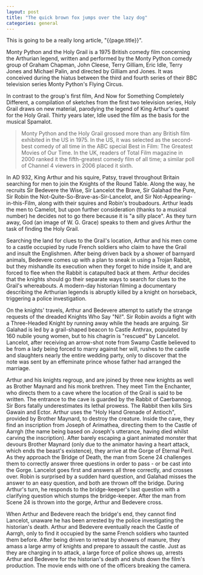 ```yaml
---
layout: post
title: "The quick brown fox jumps over the lazy dog"
categories: general
---
```

This is going to be a really long article, "{{page.title}}".

Monty Python and the Holy Grail is a 1975 British comedy film concerning the Arthurian legend, written and performed by the Monty Python comedy group of Graham Chapman, John Cleese, Terry Gilliam, Eric Idle, Terry Jones and Michael Palin, and directed by Gilliam and Jones. It was conceived during the hiatus between the third and fourth series of their BBC television series Monty Python's Flying Circus.

In contrast to the group's first film, And Now for Something Completely Different, a compilation of sketches from the first two television series, Holy Grail draws on new material, parodying the legend of King Arthur's quest for the Holy Grail. Thirty years later, Idle used the film as the basis for the musical Spamalot.

> Monty Python and the Holy Grail grossed more than any British film exhibited in the US in 1975. In the US, it was selected as the second-best comedy of all time in the ABC special Best in Film: The Greatest Movies of Our Time. In the UK, readers of Total Film magazine in 2000 ranked it the fifth-greatest comedy film of all time; a similar poll of Channel 4 viewers in 2006 placed it sixth.

In AD 932, King Arthur and his squire, Patsy, travel throughout Britain searching for men to join the Knights of the Round Table. Along the way, he recruits Sir Bedevere the Wise, Sir Lancelot the Brave, Sir Galahad the Pure, Sir Robin the Not-Quite-So-Brave-as-Sir-Lancelot, and Sir Not-Appearing-in-this-Film, along with their squires and Robin's troubadours. Arthur leads the men to Camelot, but upon further consideration (thanks to a musical number) he decides not to go there because it is "a silly place". As they turn away, God (an image of W. G. Grace) speaks to them and gives Arthur the task of finding the Holy Grail.

Searching the land for clues to the Grail's location, Arthur and his men come to a castle occupied by rude French soldiers who claim to have the Grail and insult the Englishmen. After being driven back by a shower of barnyard animals, Bedevere comes up with a plan to sneak in using a Trojan Rabbit, but they mishandle its execution when they forget to hide inside it, and are forced to flee when the Rabbit is catapulted back at them. Arthur decides that the knights should go their separate ways to search for clues to the Grail's whereabouts. A modern-day historian filming a documentary describing the Arthurian legends is abruptly killed by a knight on horseback, triggering a police investigation.

On the knights' travels, Arthur and Bedevere attempt to satisfy the strange requests of the dreaded Knights Who Say "Ni!". Sir Robin avoids a fight with a Three-Headed Knight by running away while the heads are arguing. Sir Galahad is led by a grail-shaped beacon to Castle Anthrax, populated by 160 nubile young women, but to his chagrin is "rescued" by Lancelot. Lancelot, after receiving an arrow-shot note from Swamp Castle believed to be from a lady being forced to marry against her will, rushes to the castle and slaughters nearly the entire wedding party, only to discover that the note was sent by an effeminate prince whose father had arranged the marriage.

Arthur and his knights regroup, and are joined by three new knights as well as Brother Maynard and his monk brethren. They meet Tim the Enchanter, who directs them to a cave where the location of the Grail is said to be written. The entrance to the cave is guarded by the Rabbit of Caerbannog. Sir Bors fatally underestimates its lethal prowess. The Rabbit then kills Sirs Gawain and Ector. Arthur uses the "Holy Hand Grenade of Antioch", provided by Brother Maynard, to destroy the creature. Inside the cave, they find an inscription from Joseph of Arimathea, directing them to the Castle of Aarrgh (the name being based on Joseph's utterance, having died whilst carving the inscription). After barely escaping a giant animated monster that devours Brother Maynard (only due to the animator having a heart attack, which ends the beast's existence), they arrive at the Gorge of Eternal Peril. As they approach the Bridge of Death, the man from Scene 24 challenges them to correctly answer three questions in order to pass - or be cast into the Gorge. Lancelot goes first and answers all three correctly, and crosses over. Robin is surprised by a sudden hard question, and Galahad misses the answer to an easy question, and both are thrown off the bridge. During Arthur's turn, he responds to the bridge-keeper's last question with a clarifying question which stumps the bridge-keeper. After the man from Scene 24 is thrown into the gorge, Arthur and Bedevere cross.

When Arthur and Bedevere reach the bridge's end, they cannot find Lancelot, unaware he has been arrested by the police investigating the historian's death. Arthur and Bedevere eventually reach the Castle of Aarrgh, only to find it occupied by the same French soldiers who taunted them before. After being driven to retreat by showers of manure, they amass a large army of knights and prepare to assault the castle. Just as they are charging in to attack, a large force of police shows up, arrests Arthur and Bedevere for the historian's death and shuts down the film's production. The movie ends with one of the officers breaking the camera.
